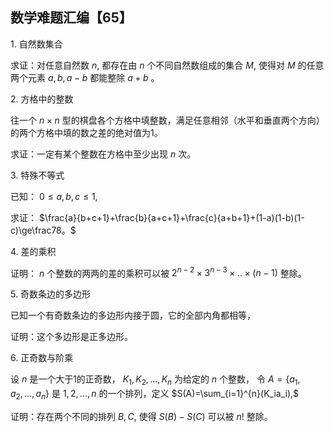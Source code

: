 ## 数学难题汇编【65】

1. 自然数集合

求证：对任意自然数 $n,$ 都存在由 $n$ 个不同自然数组成的集合 $M,$ 使得对 $M$ 的任意两个元素 $a,b,a-b$ 都能整除 $a+b$ 。

2. 方格中的整数

往一个 $n\times n$ 型的棋盘各个方格中填整数，满足任意相邻（水平和垂直两个方向）的两个方格中填的数之差的绝对值为1。

求证：一定有某个整数在方格中至少出现 $n$ 次。

3. 特殊不等式

已知： $0\le a,b,c\le 1,$

求证： $\frac{a}{b+c+1}+\frac{b}{a+c+1}+\frac{c}{a+b+1}+(1-a)(1-b)(1-c)\ge\frac78。$

4. 差的乘积

证明： $n$ 个整数的两两的差的乘积可以被 $2^{n-2}\times 3^{n-3}\times ..\times (n-1)$ 整除。

5. 奇数条边的多边形

已知一个有奇数条边的多边形内接于圆，它的全部内角都相等，

证明：这个多边形是正多边形。

6. 正奇数与阶乘

设 $n$ 是一个大于1的正奇数， $K_1,K_2,...,K_n$ 为给定的 $n$ 个整数，
令 $A=\{a_1,a_2,...,a_n\}$ 是 $1,2,...,n$ 的一个排列，定义 $S(A)=\sum_{i=1}^{n}(K_ia_i),$

证明：存在两个不同的排列 $B,C,$ 使得 $S(B)-S(C)$ 可以被 $n!$ 整除。







